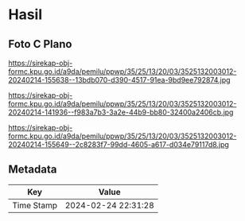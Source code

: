 # Hasil

## Foto C Plano

https://sirekap-obj-formc.kpu.go.id/a9da/pemilu/ppwp/35/25/13/20/03/3525132003012-20240214-155638--13bdb070-d390-4517-91ea-9bd9ee792874.jpg

https://sirekap-obj-formc.kpu.go.id/a9da/pemilu/ppwp/35/25/13/20/03/3525132003012-20240214-141936--f983a7b3-3a2e-44b9-bb80-32400a2406cb.jpg

https://sirekap-obj-formc.kpu.go.id/a9da/pemilu/ppwp/35/25/13/20/03/3525132003012-20240214-155649--2c8283f7-99dd-4605-a617-d034e79117d8.jpg


## Metadata

| Key        | Value               |
| ---------- | ------------------- |
| Time Stamp | 2024-02-24 22:31:28 |



